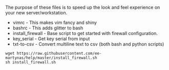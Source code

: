 The purpose of these files is to speed up the look and feel experience on your new server/workstation.

* vimrc             - This makes vim fancy and shiny  
* bashrc            - This adds glitter to bash
* install_firewall  - Base script to get started with firewall configuration.
* key_serial        - Get key serial from input 
* txt-to-csv	    - Convert multiline text to csv (both bash and python scripts)
```
wget https://raw.githubusercontent.com/ee-martynas/help/master/install_firewall.sh
sh install_firewall.sh
```

